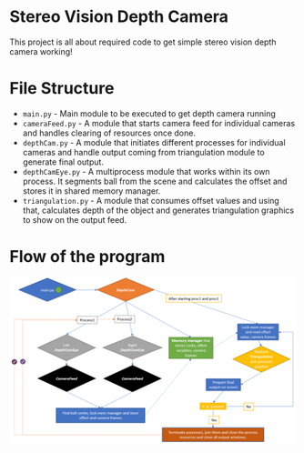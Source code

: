 # Stereo Vision Depth Camera
This project is all about required code to get simple stereo vision depth camera working!

# File Structure
- `main.py` - Main module to be executed to get depth camera running
- `cameraFeed.py` - A module that starts camera feed for individual cameras and handles clearing of resources once done.
- `depthCam.py` - A module that initiates different processes for individual cameras and handle output coming from triangulation module to generate final output.
- `depthCamEye.py` - A multiprocess module that works within its own process. It segments ball from the scene and calculates the offset and stores it in shared memory manager.
- `triangulation.py` - A module that consumes offset values and using that, calculates depth of the object and generates triangulation graphics to show on the output feed.

# Flow of the program
<img src="https://github.com/CPaladiya/StereoVisionDepthCam/blob/main/data/ProgramFlow.png" width="900">
